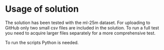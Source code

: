 Usage of solution
=======
The solution has been tested with the ml-25m dataset. For uploading to GitHub only two small csv files are included in the solution. 
To run a full test you need to acquire larger files separately for a more comprehensive test.

To run the scripts Python is needed.
